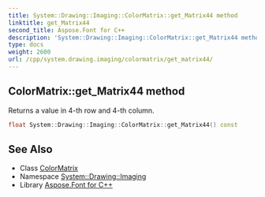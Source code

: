 ```yaml
---
title: System::Drawing::Imaging::ColorMatrix::get_Matrix44 method
linktitle: get_Matrix44
second_title: Aspose.Font for C++
description: 'System::Drawing::Imaging::ColorMatrix::get_Matrix44 method. Returns a value in 4-th row and 4-th column in C++.'
type: docs
weight: 2600
url: /cpp/system.drawing.imaging/colormatrix/get_matrix44/
---
```

## ColorMatrix::get_Matrix44 method


Returns a value in 4-th row and 4-th column.

```cpp
float System::Drawing::Imaging::ColorMatrix::get_Matrix44() const
```

## See Also

* Class [ColorMatrix](../)
* Namespace [System::Drawing::Imaging](../../)
* Library [Aspose.Font for C++](../../../)

